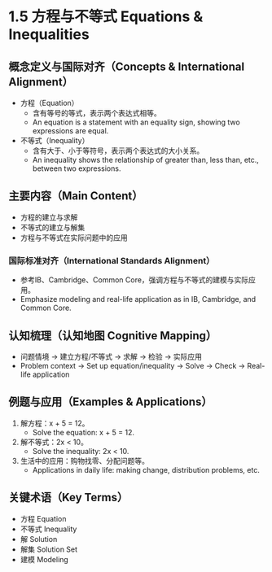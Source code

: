# 1.5 方程与不等式 Equations & Inequalities

## 概念定义与国际对齐（Concepts & International Alignment）

- 方程（Equation）
  - 含有等号的等式，表示两个表达式相等。
  - An equation is a statement with an equality sign, showing two expressions are equal.
- 不等式（Inequality）
  - 含有大于、小于等符号，表示两个表达式的大小关系。
  - An inequality shows the relationship of greater than, less than, etc., between two expressions.

## 主要内容（Main Content）

- 方程的建立与求解
- 不等式的建立与解集
- 方程与不等式在实际问题中的应用

### 国际标准对齐（International Standards Alignment）

- 参考IB、Cambridge、Common Core，强调方程与不等式的建模与实际应用。
- Emphasize modeling and real-life application as in IB, Cambridge, and Common Core.

## 认知梳理（认知地图 Cognitive Mapping）

- 问题情境 → 建立方程/不等式 → 求解 → 检验 → 实际应用
- Problem context → Set up equation/inequality → Solve → Check → Real-life application

## 例题与应用（Examples & Applications）

1. 解方程：x + 5 = 12。
   - Solve the equation: x + 5 = 12.
2. 解不等式：2x < 10。
   - Solve the inequality: 2x < 10.
3. 生活中的应用：购物找零、分配问题等。
   - Applications in daily life: making change, distribution problems, etc.

## 关键术语（Key Terms）

- 方程 Equation
- 不等式 Inequality
- 解 Solution
- 解集 Solution Set
- 建模 Modeling
